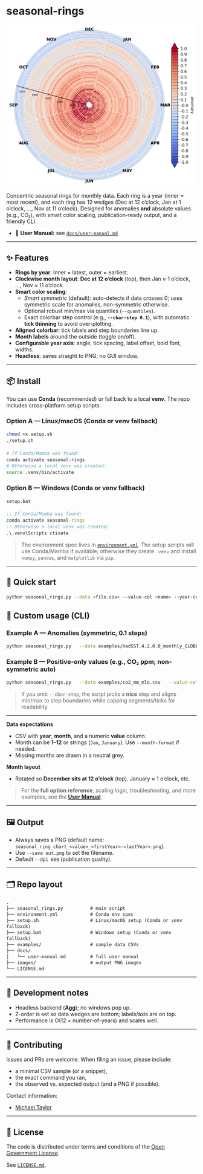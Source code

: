 # seasonal-rings

![image](https://github.com/patternizer/seasonal-rings/blob/main/images/seasonal_ring_chart_anomaly_1970-2025.png)

Concentric seasonal rings for monthly data. Each ring is a year (inner = most recent), and each ring has 12 wedges (Dec at 12 o’clock, Jan at 1 o’clock, …, Nov at 11 o’clock). Designed for anomalies **and** absolute values (e.g., CO₂), with smart color scaling, publication-ready output, and a friendly CLI.

- 📄 **User Manual:** see [`docs/user-manual.md`](docs/user-manual.md)

---

## ✨ Features

- **Rings by year**: inner = latest, outer = earliest.  
- **Clockwise month layout**: **Dec at 12 o’clock** (top), then Jan ≈ 1 o’clock, …, Nov ≈ 11 o’clock.  
- **Smart color scaling**:
  - *Smart symmetric* (default): auto-detects if data crosses 0; uses symmetric scale for anomalies, non-symmetric otherwise.
  - Optional robust min/max via quantiles (`--quantiles`).
  - Exact colorbar step control (e.g., **`--cbar-step 0.1`**), with automatic **tick thinning** to avoid over-plotting.
- **Aligned colorbar**: tick labels and step boundaries line up.
- **Month labels** around the outside (toggle on/off).
- **Configurable year axis**: angle, tick spacing, label offset, bold font, widths.
- **Headless**: saves straight to PNG; no GUI window.

---

## 📦 Install

You can use **Conda** (recommended) or fall back to a local **venv**. The repo includes cross-platform setup scripts.

### Option A — Linux/macOS (Conda or venv fallback)

```bash
chmod +x setup.sh
./setup.sh

# If Conda/Mamba was found:
conda activate seasonal-rings
# Otherwise a local venv was created:
source .venv/bin/activate
```

### Option B — Windows (Conda or venv fallback)

```bat
setup.bat

:: If Conda/Mamba was found:
conda activate seasonal-rings
:: Otherwise a local venv was created:
.\.venv\Scripts ctivate
```

> The environment spec lives in [`environment.yml`](environment.yml). The setup scripts will use Conda/Mamba if available; otherwise they create `.venv` and install `numpy`, `pandas`, and `matplotlib` via `pip`.

---

## 🚀 Quick start


```bash
python seasonal_rings.py --data <file.csv> --value-col <name> --year-col <name> --month-col <name> [options]
```

## 🧭 Custom usage (CLI)

### Example A — Anomalies (symmetric, 0.1 steps)

```bash
python seasonal_rings.py   --data examples/HadSST.4.2.0.0_monthly_GLOBE.csv   --value-col anomaly --year-col year --month-col month   --year-min 1970 --year-max 2025   --title "Global SST anomaly (HadSST4)"   --hide-center-label --month-labels   --year-axis-angle-deg 165 --year-label-step 10   --cbar-step 0.1 --cbar-shrink 0.8 --cbar-fraction 0.045 --cbar-pad 0.03   --year-label-fontsize 6 --year-label-weight bold --year-label-offset 0.22   --year-axis-linewidth 1.4 --year-tick-width 1.4 --year-tick-length 0.10
```

### Example B — Positive-only values (e.g., CO₂ ppm; non-symmetric auto)

```bash
python seasonal_rings.py   --data examples/co2_mm_mlo.csv   --value-col average --year-col year --month-col month   --year-min 1970 --year-max 2025   --title "Mauna Loa CO₂ (ppm)"   --hide-center-label --month-labels   --year-axis-angle-deg 165 --year-label-step 10   --cbar-shrink 0.6 --cbar-fraction 0.05 --cbar-pad 0.03   --year-label-fontsize 8 --year-label-weight bold --year-label-offset 0.20   --year-axis-linewidth 1.2 --year-tick-width 1.2 --year-tick-length 0.10
```

> If you omit `--cbar-step`, the script picks a **nice** step and aligns min/max to step boundaries while capping segments/ticks for readability.

---

**Data expectations**

- CSV with **year**, **month**, and a numeric **value** column.  
- Month can be **1–12** or strings (`Jan`, `January`). Use `--month-format` if needed.  
- Missing months are drawn in a neutral grey.

**Month layout**

- Rotated so **December sits at 12 o’clock** (top). January ≈ 1 o’clock, etc.

> For the **full option reference**, scaling logic, troubleshooting, and more examples, see the **[User Manual](docs/user-manual.md)**.

---

## 🖼 Output

- Always saves a PNG (default name: `seasonal_ring_chart_<value>_<firstYear>-<lastYear>.png`).  
- Use `--save out.png` to set the filename.  
- Default `--dpi 600` (publication quality).

---

## 🗂 Repo layout

```
.
├── seasonal_rings.py          # main script
├── environment.yml            # Conda env spec
├── setup.sh                   # Linux/macOS setup (Conda or venv fallback)
├── setup.bat                  # Windows setup (Conda or venv fallback)
├── examples/                  # sample data CSVs
├── docs/
│   └── user-manual.md         # full user manual
├── images/                    # output PNG images
└── LICENSE.md
```

---

## 🧪 Development notes

- Headless backend (**Agg**); no windows pop up.  
- Z-order is set so data wedges are bottom; labels/axis are on top.  
- Performance is O(12 × number-of-years) and scales well.

---

## 🤝 Contributing

Issues and PRs are welcome. When filing an issue, please include:

- a minimal CSV sample (or a snippet),
- the exact command you ran,
- the observed vs. expected output (and a PNG if possible).

 Contact information:

* [Michael Taylor](https://patternizer.github.io/)

---

## 📄 License

The code is distributed under terms and conditions of the [Open Government License](http://www.nationalarchives.gov.uk/doc/open-government-licence/version/3/).

See [`LICENSE.md`](LICENSE.md).
